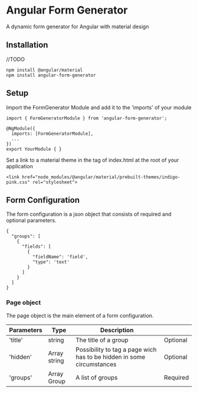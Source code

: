 # Angular Form Generator
A dynamic form generator for Angular with material design

## Installation
//TODO
```
npm install @angular/material
npm install angular-form-generator
```
## Setup
Import the FormGenerator Module and add it to the 'imports' of your module
```
import { FormGeneratorModule } from 'angular-form-generator';

@NgModule({
  imports: [FormGeneratorModule],
  ...
})
export YourModule { }
```
Set a link to a material theme in the <head> tag of index.html at the root of your application
```
<link href="node_modules/@angular/material/prebuilt-themes/indigo-pink.css" rel="stylesheet">
```

## Form Configuration
The form configuration is a json object that consists of required and optional parameters. 
```
{
  "groups": [
    {
      "fields": [
        {
          "fieldName": 'field',
          "type": 'text'
        }
      ]
    }
  ]
}
```

### Page object
The page object is the main element of a form configuration.

| Parameters | Type | Description |  |
|---|---|---|---|
| 'title' | string | The title of a group | Optional |
| 'hidden' | Array string | Possibility to tag a page wich has to be hidden in some circumstances | Optional |
| 'groups' | Array Group | A list of groups | Required |
